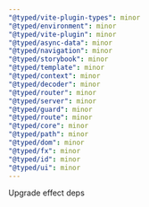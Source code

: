 ```yaml
---
"@typed/vite-plugin-types": minor
"@typed/environment": minor
"@typed/vite-plugin": minor
"@typed/async-data": minor
"@typed/navigation": minor
"@typed/storybook": minor
"@typed/template": minor
"@typed/context": minor
"@typed/decoder": minor
"@typed/router": minor
"@typed/server": minor
"@typed/guard": minor
"@typed/route": minor
"@typed/core": minor
"@typed/path": minor
"@typed/dom": minor
"@typed/fx": minor
"@typed/id": minor
"@typed/ui": minor
---
```


Upgrade effect deps
